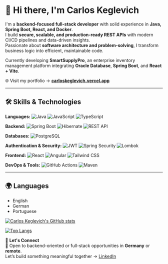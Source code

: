 
# 👋 Hi there, I'm **Carlos Keglevich**

I'm a **backend-focused full-stack developer** with solid experience in **Java, Spring Boot, React, and Docker**.  
I build **secure, scalable, and production-ready REST APIs** with modern CI/CD pipelines and data-driven insights.  
Passionate about **software architecture and problem-solving**, I transform business logic into efficient, maintainable code.  

Currently developing **SmartSupplyPro**, an enterprise inventory management platform integrating **Oracle Database**, **Spring Boot**, and **React + Vite**.  

🌐 Visit my portfolio → [**carloskeglevich.vercel.app**](https://carloskeglevich.vercel.app)

---

## 🛠️ Skills & Technologies  

**Languages:** ![Java](https://img.shields.io/badge/-Java-007396?style=flat-square&logo=java&logoColor=white) ![JavaScript](https://img.shields.io/badge/-JavaScript-F7DF1E?style=flat-square&logo=javascript&logoColor=black) ![TypeScript](https://img.shields.io/badge/-TypeScript-3178C6?style=flat-square&logo=typescript&logoColor=white)  

**Backend:** ![Spring Boot](https://img.shields.io/badge/-Spring_Boot-6DB33F?style=flat-square&logo=spring-boot&logoColor=white) ![Hibernate](https://img.shields.io/badge/-Hibernate-59666C?style=flat-square&logo=hibernate) ![REST API](https://img.shields.io/badge/-REST_API-0d1117?style=flat-square&logo=api)  

**Databases:** ![PostgreSQL](https://img.shields.io/badge/-PostgreSQL-4169E1?style=flat-square&logo=postgresql&logoColor=white)  

**Authentication & Security:** ![JWT](https://img.shields.io/badge/-JWT-000000?style=flat-square&logo=json-web-tokens&logoColor=white) ![Spring Security](https://img.shields.io/badge/-Spring_Security-6DB33F?style=flat-square&logo=spring&logoColor=white) ![Lombok](https://img.shields.io/badge/-Lombok-CA4245?style=flat-square&logo=lombok&logoColor=white)  

**Frontend:** ![React](https://img.shields.io/badge/-React-61DAFB?style=flat-square&logo=react&logoColor=black) ![Angular](https://img.shields.io/badge/-Angular-DD0031?style=flat-square&logo=angular&logoColor=white) ![Tailwind CSS](https://img.shields.io/badge/-Tailwind_CSS-38B2AC?style=flat-square&logo=tailwind-css&logoColor=white)  

**DevOps & Tools:** ![GitHub Actions](https://img.shields.io/badge/-GitHub_Actions-2088FF?style=flat-square&logo=github-actions&logoColor=white) ![Maven](https://img.shields.io/badge/-Maven-C71A36?style=flat-square&logo=apache-maven&logoColor=white)  

---

## 🌍 Languages

- English 
- German 
- Portuguese  


[![Carlos Keglevich's GitHub stats](https://github-readme-stats.vercel.app/api?username=Keglev)](https://github.com/Keglev/github-readme-stats)

[![Top Langs](https://github-readme-stats.vercel.app/api/top-langs/?username=Keglev&layout=compact&langs_count=6&hide=jupyter%20notebook)](https://github.com/Keglev/github-readme-stats)  

💬 **Let's Connect**  
📩 Open to backend-oriented or full-stack opportunities in **Germany** or **remote**.  
Let’s build something meaningful together → [LinkedIn](https://www.linkedin.com/in/carloskeglevich)

<!--
**Keglev/Keglev** is a ✨ _special_ ✨ repository because its `README.md` (this file) appears on your GitHub profile.

Here are some ideas to get you started:

- 🔭 I’m currently working on ...
- 🌱 I’m currently learning ...
- 👯 I’m looking to collaborate on ...
- 🤔 I’m looking for help with ...
- 💬 Ask me about ...
- 📫 How to reach me: ...
- 😄 Pronouns: ...
- ⚡ Fun fact: ...
-->
